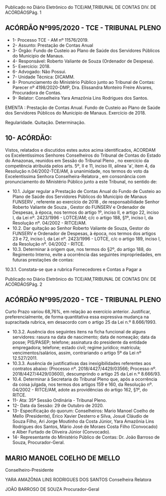 Publicado  no  Diário  Eletrônico do TCE/AM,TRIBUNAL DE CONTAS DIV. DE ACÓRDÃOSPág. 1

## ACÓRDÃO Nº995/2020 - TCE - TRIBUNAL PLENO

- 1- Processo TCE - AM nº 11576/2019.
- 2- Assunto: Prestação de Contas Anual
- 3- Órgão: Fundo de Custeio ao Plano de Saúde dos Servidores Públicos do Municipio de Manaus.
- 4- Responsável: Roberto Valiante de Souza (Ordenador de Despesa).
- 5- Exercício: 2018.
- 6- Advogado: Não Possui.
- 7- Unidade Técnica: DICAMM.
- 8- Pronunciamento  do  Ministério  Público  junto  ao  Tribunal  de  Contas: Parecer  nº 4198/2020-DMP, Dra. Elissandra Monteiro Freire Alvares, Procuradora de Contas.
- 9- Relator: Conselheira Yara Amazônia Lins Rodrigues dos Santos.

EMENTA : Prestação  de  Contas  Anual.  Fundo  de Custeio ao Plano de Saúde dos Servidores Públicos do Municipio de Manaus. Exercício de 2018.

Regularidade. Quitação. Determinação.

## 10-  ACÓRDÃO:

Vistos, relatados e discutidos estes autos acima identificados, ACORDAM os Excelentíssimos Senhores Conselheiros do Tribunal de Contas do Estado do Amazonas, reunidos em Sessão do Tribunal Pleno , no exercício da competência atribuída pelos arts. 5º, II e 11, inciso III, alínea 'a', item 4, da Resolução n.04/2002-TCE/AM, à unanimidade, nos termos do voto da Excelentíssima Senhora Conselheira-Relatora ,  em consonância com pronunciamento do Ministério Público junto a este Tribunal, no sentido de:

- 10.1. Julgar regular a  Prestação  de  Contas  Anual  do Fundo de Custeio ao Plano de Saúde dos Servidores Públicos do Município de Manaus FUNSERV , referente ao exercício de 2018 , de responsabilidade Senhor Roberto Valiante de Souza , Gestor  do  FUNSERV e Ordenador de  Despesas,  à  época, nos  termos  do  artigo  1º,  inciso  II,  e  artigo  22, inciso I, da Lei nº. 2423/1996 - LOTCE/AM; c/c o artigo 188, §1º, inciso I, da Resolução nº. 04/2002 - RITCE/AM.
- 10.2. Dar quitação ao Senhor Roberto Valiante de Souza, Gestor do FUNSERV e Ordenador de Despesas, à época, nos termos dos artigos 23 e 72, inciso I, da Lei nº. 2423/1996 - LOTCE, c/c o artigo 189, inciso I, da Resolução nº. 04/2002 - RITCE.
- 10.3. Determinar à origem que,  nos  termos  do  §2º,  do  artigo  188,  do Regimento Interno, evite a ocorrência das seguintes impropriedades, em futuras prestações de contas:

10.3.1. Constata-se que a rubrica Fornecedores e Contas a Pagar a

Publicado  no  Diário  Eletrônico do TCE/AM,TRIBUNAL DE CONTAS DIV. DE ACÓRDÃOSPág. 2

## ACÓRDÃO Nº995/2020 - TCE - TRIBUNAL PLENO

Curto  Prazo  variou  68,76%,  em  relação  ao  exercício  anterior. Justificar, preferencialmente, de forma quantitativa essa expressiva mudança na supracitada rubrica, em desacordo com o artigo 25 da Lei n.º 8.666/1993.

- 10.3.2. Ausência  dos  seguintes  itens  na  ficha  funcional  de  alguns servidores: rasura na data de nascimento; data de nomeação; data da posse; PIS/PASEP; telefone; assinatura do presidente da entidade empregadora; telefone; estado civil; regime jurídico; matrícula;  vencimentos/salários,  assim,  contrariando  o  artigo  5º  da Lei nº 12.527/2011.
- 10.3.3. Ausência de justificativas das inexigibilidades referentes aos contratos  abaixo:  (Processo  nº.  2018/4427/4429/03566;  Processo nº.  2018/4427/4429/03600),  descumprindo  o  artigo  25  da  Lei  n.º 8.666/93.
- 10.4. Determinar à  Secretaria  do  Tribunal  Pleno  que,  após  a  ocorrência  da coisa  julgada,  nos  termos  dos  artigos  159  e  160,  da  Resolução  nº. 04/2002  -  RITCE/AM,  adote  as  providências  do  artigo  162, §1º, do RITCE.
- 11-  Ata: 35ª Sessão Ordinária - Tribunal Pleno.
- 12-  Data da Sessão: 29 de Outubro de 2020.
- 13-  Especificação do quorum: Conselheiros: Mario Manoel Coelho de Mello (Presidente),  Érico  Xavier  Desterro  e  Silva,  Josué  Cláudio  de  Souza  Filho,  Ari  Jorge Moutinho da Costa Júnior, Yara Amazônia Lins Rodrigues dos Santos, Mário José de Moraes Costa Filho (Convocado) e Alber Furtado de Oliveira Júnior (Convocado).
- 14-  Representante  do  Ministério  Público  de  Contas: Dr. João  Barroso  de  Souza, Procurador-Geral.

## MARIO MANOEL COELHO DE MELLO

Conselheiro-Presidente

YARA AMAZÔNIA LINS RODRIGUES DOS SANTOS Conselheira Relatora

JOÃO BARROSO DE SOUZA Procurador-Geral